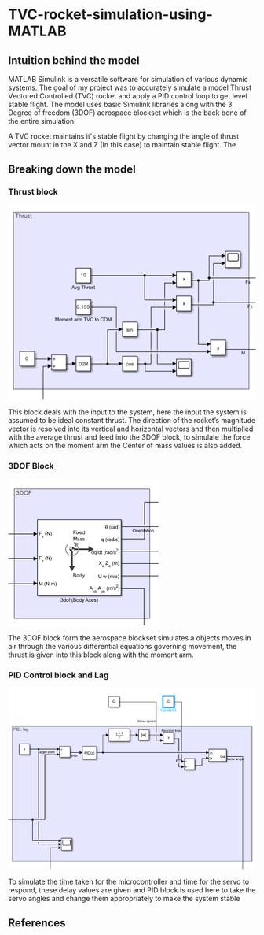 # TVC-rocket-simulation-using-MATLAB


## Intuition behind the model

MATLAB Simulink is a versatile software for simulation of various dynamic systems. The goal of my project was to accurately simulate a model Thrust Vectored Controlled (TVC) rocket and apply a PID control loop to get level stable flight. The model uses basic Simulink libraries along with the 3 Degree of freedom (3DOF) aerospace blockset which is the back bone of the entire simulation. 

A TVC rocket maintains it's stable flight by changing the angle of thrust vector mount in the X and Z (In this case) to maintain stable flight. The 

## Breaking down the model

### Thrust block
![Theust](https://github.com/Darkk157night/TVC-rocket-simulation-using-MATLAB/blob/main/Images/TVCthrust.png)

This block deals with the input to the system, here the input the system is assumed to be ideal constant thrust. The direction of the rocket’s magnitude vector is resolved into its vertical and horizontal vectors and then multiplied with the average thrust and feed into the 3DOF block, to simulate the force which acts on the moment arm the Center of mass values is also added.

### 3DOF Block
![3DOF](https://github.com/Darkk157night/TVC-rocket-simulation-using-MATLAB/blob/main/Images/TVC3DOF.png)

The 3DOF block form the aerospace blockset simulates a objects moves in air through the various differential equations governing movement, the thrust is given into this block along with the moment arm.

### PID Control block and Lag
![PID control](https://github.com/Darkk157night/TVC-rocket-simulation-using-MATLAB/blob/main/Images/TVCPID.png)

To simulate the time taken for the microcontroller and time for the servo to respond, these delay values are given and PID block is used here to take the servo angles and change them appropriately to make the system stable

## References
